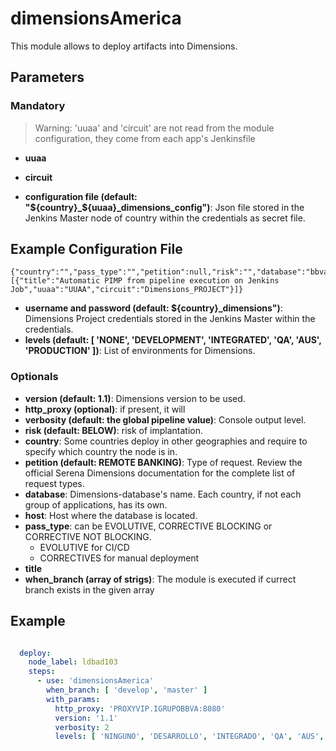 # dimensionsAmerica
This module allows to deploy artifacts into Dimensions.

## Parameters

### Mandatory

> Warning: 'uuaa' and 'circuit' are not read from the module configuration, they come from each app's Jenkinsfile
* **uuaa**
* **circuit**

* **configuration file (default: "${country}_${uuaa}_dimensions_config")**: Json file stored in the Jenkins Master node of country within the credentials as secret file.

## Example Configuration File
```
{"country":"","pass_type":"","petition":null,"risk":"","database":"bbva_ccr@bdibp002","host":"150.50.102.145:671","date":1592257110,"pimps":[{"title":"Automatic PIMP from pipeline execution on Jenkins Job","uuaa":"UUAA","circuit":"Dimensions_PROJECT"}]}
```

* **username and password (default: ${country}_dimensions")**: Dimensions Project credentials stored in the Jenkins Master within the credentials.
* **levels (default: [ 'NONE', 'DEVELOPMENT', 'INTEGRATED', 'QA', 'AUS', 'PRODUCTION' ])**: List of environments for Dimensions.

### Optionals

* **version (default: 1.1)**: Dimensions version to be used.
* **http_proxy (optional)**: if present, it will
* **verbosity (default: the global pipeline value)**: Console output level.
* **risk (default: BELOW)**: risk of implantation.
* **country**: Some countries deploy in other geographies and require to specify which country the node is in.
* **petition (default: REMOTE BANKING)**: Type of request. Review the official Serena Dimensions documentation for the complete list of request types.
* **database**: Dimensions-database's name. Each country, if not each group of applications, has its own.
* **host**: Host where the database is located.
* **pass_type**: can be EVOLUTIVE, CORRECTIVE BLOCKING or CORRECTIVE NOT BLOCKING.
  * EVOLUTIVE for CI/CD
  * CORRECTIVES for manual deployment
* **title**
* **when_branch (array of strigs)**: The module is executed if currect branch exists in the given array

## Example
```yml

  deploy:
    node_label: ldbad103
    steps:
      - use: 'dimensionsAmerica'
        when_branch: [ 'develop', 'master' ]
        with_params:
          http_proxy: 'PROXYVIP.IGRUPOBBVA:8080'
          version: '1.1'
          verbosity: 2
          levels: [ 'NINGUNO', 'DESARROLLO', 'INTEGRADO', 'QA', 'AUS', 'PRODUCCION' ]
```
